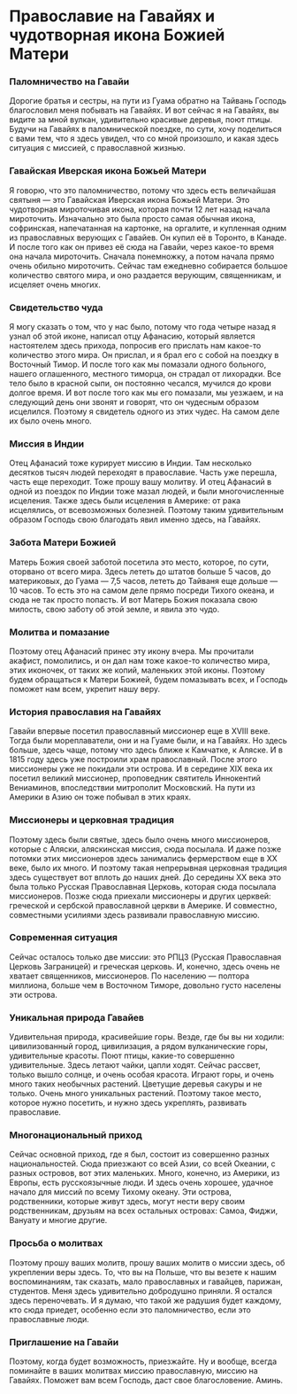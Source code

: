# Православие на Гавайях и чудотворная икона Божией Матери

### Паломничество на Гавайи  
Дорогие братья и сестры, на пути из Гуама обратно на Тайвань Господь благословил меня побывать на Гавайях. И вот сейчас я на Гавайях, вы видите за мной вулкан, удивительно красивые деревья, поют птицы. Будучи на Гавайях в паломнической поездке, по сути, хочу поделиться с вами тем, что я здесь увидел, что со мной произошло, и какая здесь ситуация с миссией, с православной жизнью.

### Гавайская Иверская икона Божьей Матери  
Я говорю, что это паломничество, потому что здесь есть величайшая святыня — это Гавайская Иверская икона Божьей Матери. Это чудотворная мироточивая икона, которая почти 12 лет назад начала мироточить. Изначально это была просто самая обычная икона, софринская, напечатанная на картонке, на оргалите, и купленная одним из православных верующих с Гавайев. Он купил её в Торонто, в Канаде. И после того как он привез её сюда на Гавайи, через какое-то время она начала мироточить. Сначала понемножку, а потом начала прямо очень обильно мироточить. Сейчас там ежедневно собирается большое количество святого мира, и оно раздается верующим, священникам, и исцеляет очень многих.

### Свидетельство чуда  
Я могу сказать о том, что у нас было, потому что года четыре назад я узнал об этой иконе, написал отцу Афанасию, который является настоятелем здесь прихода, попросив его прислать нам какое-то количество этого мира. Он прислал, и я брал его с собой на поездку в Восточный Тимор. И после того как мы помазали одного больного, нашего оглашенного, местного тиморца, он страдал от лихорадки. Все тело было в красной сыпи, он постоянно чесался, мучился до крови долгое время. И вот после того как мы его помазали, мы уезжаем, и на следующий день они звонят и говорят, что он чудесным образом исцелился. Поэтому я свидетель одного из этих чудес. На самом деле их было очень много.

### Миссия в Индии  
Отец Афанасий тоже курирует миссию в Индии. Там несколько десятков тысяч людей переходят в православие. Часть уже перешла, часть еще переходит. Тоже прошу вашу молитву. И отец Афанасий в одной из поездок по Индии тоже мазал людей, и были многочисленные исцеления. Также здесь были исцеления в Америке: от рака исцелялись, от всевозможных болезней. Поэтому таким удивительным образом Господь свою благодать явил именно здесь, на Гавайях.

### Забота Матери Божией  
Матерь Божия своей заботой посетила это место, которое, по сути, оторвано от всего мира. Здесь лететь до штатов больше 5 часов, до материковых, до Гуама — 7,5 часов, лететь до Тайваня еще дольше — 10 часов. То есть это на самом деле прямо посреди Тихого океана, и сюда не так просто попасть. И вот Матерь Божия показала свою милость, свою заботу об этой земле, и явила это чудо.

### Молитва и помазание  
Поэтому отец Афанасий принес эту икону вчера. Мы прочитали акафист, помолились, и он дал нам тоже какое-то количество мира, этих иконочек, от таких же копий, маленьких этой иконы. Поэтому будем обращаться к Матери Божией, будем помазывать всех, и Господь поможет нам всем, укрепит нашу веру.

### История православия на Гавайях  
Гавайи впервые посетил православный миссионер еще в XVIII веке. Тогда были мореплаватели, они и на Гуаме были, и на Гавайях. Но здесь больше, здесь чаще, потому что здесь ближе к Камчатке, к Аляске. И в 1815 году здесь уже построили храм православный. После этого миссионеры уже не покидали эти острова. И в середине XIX века их посетил великий миссионер, проповедник святитель Иннокентий Вениаминов, впоследствии митрополит Московский. На пути из Америки в Азию он тоже побывал в этих краях.

### Миссионеры и церковная традиция  
Поэтому здесь были святые, здесь было очень много миссионеров, которые с Аляски, аляскинская миссия, сюда посылала. И даже позже потомки этих миссионеров здесь занимались фермерством еще в XX веке, было их много. И поэтому такая непрерывная церковная традиция здесь существует вот вплоть до наших дней. До середины XX века это была только Русская Православная Церковь, которая сюда посылала миссионеров. Позже сюда приехали миссионеры и других церквей: греческой и сербской православной церкви в Америке. И совместно, совместными усилиями здесь развивали православную миссию.

### Современная ситуация  
Сейчас осталось только две миссии: это РПЦЗ (Русская Православная Церковь Заграницей) и греческая церковь. И, конечно, здесь очень не хватает священников, миссионеров. По населению — полтора миллиона, больше чем в Восточном Тиморе, довольно густо населены эти острова.

### Уникальная природа Гавайев  
Удивительная природа, красивейшие горы. Везде, где бы вы ни ходили: цивилизованный город, цивилизация, а рядом вулканические горы, удивительные красоты. Поют птицы, какие-то совершенно удивительные. Здесь летают чайки, цапли ходят. Сейчас рассвет, только вышло солнце, и очень особая красота. Играют горы, и очень много таких необычных растений. Цветущие деревья сакуры и не только. Очень много уникальных растений. Поэтому такое место, которое нужно посетить, и нужно здесь укреплять, развивать православие.

### Многонациональный приход  
Сейчас основной приход, где я был, состоит из совершенно разных национальностей. Сюда приезжают со всей Азии, со всей Океании, с разных островов, вот этих маленьких. Много, конечно, из Америки, из Европы, есть русскоязычные люди. И здесь очень хорошее, удачное начало для миссий по всему Тихому океану. Эти острова, родственники, которые живут здесь, могут нести веру своим родственникам, друзьям на всех остальных островах: Самоа, Фиджи, Вануату и многие другие.

### Просьба о молитвах  
Поэтому прошу ваших молитв, прошу ваших молитв о миссии здесь, об укреплении веры здесь. То, что вы на Польше, что вы везете к нашим воспоминаниям, так сказать, мало православных и гавайцев, парижан, студентов. Меня здесь удивительно добродушно приняли. Я остался здесь переночевать. И я думаю, что такой же радушия будет каждому, кто сюда приедет, особенно если это паломничество, если это православные люди.

### Приглашение на Гавайи  
Поэтому, когда будет возможность, приезжайте. Ну и вообще, всегда поминайте в ваших молитвах миссию православную, миссию на Гавайях. Поможет вам всем Господь, даст свое благословение. Аминь.

